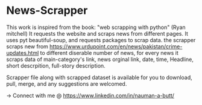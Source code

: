 # News-Scrapper
This work is inspired from the book: "web scrapping with python" (Ryan mitchell)
It requests the website and scraps news from different pages. It uses pyt beautiful-soup, and requests packages to scrap data.
the scrapper scraps new from https://www.urdupoint.com/en/news/pakistan/crime-updates.html to different diserable number of news, for every news it scraps data of main-category's link, news orginal link, date, time, Headline, short descrpition, full-story description.


Scrapper file along with scrapped dataset is available for you to download, pull, merge, and any suggestions are welcomed.

-> Connect with me @ https://www.linkedin.com/in/nauman-a-butt/
 
